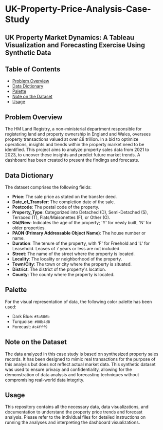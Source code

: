 # UK-Property-Price-Analysis-Case-Study

## UK Property Market Dynamics: A Tableau Visualization and Forecasting Exercise Using Synthetic Data

## Table of Contents
- [Problem Overview](#problem-overview)
- [Data Dictionary](#data-dictionary)
- [Palette](#palette)
- [Note on the Dataset](#note-on-the-dataset)
- [Usage](#usage)

## Problem Overview
The HM Land Registry, a non-ministerial department responsible for registering land and property ownership in England and Wales, oversees property transactions valued at over £8 trillion. In a bid to optimize operations, insights and trends within the property market need to be identified. This project aims to analyze property sales data from 2021 to 2023, to uncover these insights and predict future market trends. A dashboard has been created to present the findings and forecasts.

## Data Dictionary
The dataset comprises the following fields:

- **Price**: The sale price as stated on the transfer deed.
- **Date_of_Transfer**: The completion date of the sale.
- **Postcode**: The postal code of the property.
- **Property_Type**: Categorized into Detached (D), Semi-Detached (S), Terraced (T), Flats/Maisonettes (F), or Other (O).
- **Old/New**: Indicates the age of the property; 'Y' for newly built, 'N' for older properties.
- **PAON (Primary Addressable Object Name)**: The house number or name.
- **Duration**: The tenure of the property, with 'F' for Freehold and 'L' for Leasehold. Leases of 7 years or less are not included.
- **Street**: The name of the street where the property is located.
- **Locality**: The locality or neighborhood of the property.
- **Town/City**: The town or city where the property is situated.
- **District**: The district of the property's location.
- **County**: The county where the property is located.

## Palette
For the visual representation of data, the following color palette has been used:

- Dark Blue: `#3a506b`
- Turquoise: `#00b4d8`
- Forecast: `#c4fff9`


## Note on the Dataset
The data analyzed in this case study is based on synthesized property sales records. It has been designed to mimic real transactions for the purpose of this analysis but does not reflect actual market data. This synthetic dataset was used to ensure privacy and confidentiality, allowing for the demonstration of data analysis and forecasting techniques without compromising real-world data integrity.

## Usage
This repository contains all the necessary data, data visualizations, and documentation to understand the property price trends and forecast analysis. Please refer to the individual files for detailed instructions on running the analyses and interpreting the dashboard visualizations.



